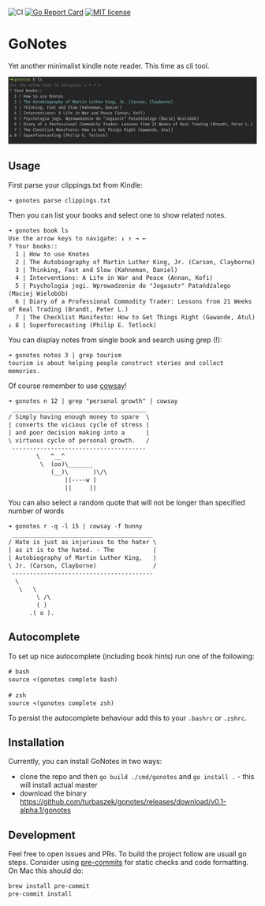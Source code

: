 ![CI](https://github.com/turbaszek/gonotes/workflows/CI/badge.svg)
[![Go Report Card](https://goreportcard.com/badge/github.com/turbaszek/gonotes)](https://goreportcard.com/report/github.com/turbaszek/gonotes)
[![MIT license](https://img.shields.io/badge/license-MIT-brightgreen.svg)](https://opensource.org/licenses/MIT)


# GoNotes
Yet another minimalist kindle note reader. This time as cli tool.

![book_list](docs/list.gif)


## Usage
First parse your clippings.txt from Kindle:
```
➜ gonotes parse clippings.txt
```

Then you can list your books and select one to show related notes.
```
➜ gonotes book ls
Use the arrow keys to navigate: ↓ ↑ → ←
? Your books::
  1 | How to use Knotes
  2 | The Autobiography of Martin Luther King, Jr. (Carson, Clayborne)
  3 | Thinking, Fast and Slow (Kahneman, Daniel)
  4 | Interventions: A Life in War and Peace (Annan, Kofi)
  5 | Psychologia jogi. Wprowadzenie do "Jogasutr" Patańdźalego (Maciej Wielobób)
  6 | Diary of a Professional Commodity Trader: Lessons from 21 Weeks of Real Trading (Brandt, Peter L.)
  7 | The Checklist Manifesto: How to Get Things Right (Gawande, Atul)
↓ 8 | Superforecasting (Philip E. Tetlock)
```

You can display notes from single book and search using grep (!):
```
➜ gonotes notes 3 | grep tourism
tourism is about helping people construct stories and collect memories.
```

Of course remember to use [cowsay](https://en.wikipedia.org/wiki/Cowsay)!
```
➜ gonotes n 12 | grep "personal growth" | cowsay
 ______________________________________
/ Simply having enough money to spare  \
| converts the vicious cycle of stress |
| and poor decision making into a      |
\ virtuous cycle of personal growth.   /
 --------------------------------------
        \   ^__^
         \  (oo)\_______
            (__)\       )\/\
                ||----w |
                ||     ||
```

You can also select a random quote that will not be longer than specified number of words
```
➜ gonotes r -q -l 15 | cowsay -f bunny
 ________________________________________
/ Hate is just as injurious to the hater \
| as it is to the hated. - The           |
| Autobiography of Martin Luther King,   |
\ Jr. (Carson, Clayborne)                /
 ----------------------------------------
  \
   \   \
        \ /\
        ( )
      .( o ).
```

## Autocomplete
To set up nice autocomplete (including book hints) run one of the following:
```
# bash
source <(gonotes complete bash)

# zsh
source <(gonotes complete zsh)
```
To persist the autocomplete behaviour add this to your `.bashrc` or `.zshrc`.

## Installation
Currently, you can install GoNotes in two ways:
- clone the repo and then `go build ./cmd/gonotes` and `go install .` - this will install actual master
- download the binary https://github.com/turbaszek/gonotes/releases/download/v0.1-alpha.1/gonotes

## Development
Feel free to open issues and PRs. To build the project follow are usuall go steps. Consider using
[pre-commits](https://pre-commit.com) for static checks and code formatting. On Mac this should do:
```
brew install pre-commit
pre-commit install
```
